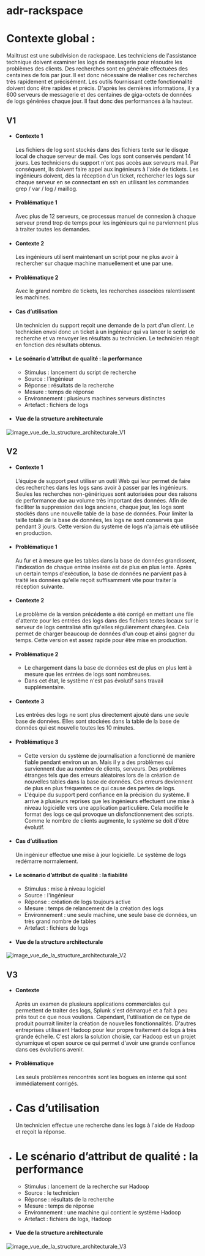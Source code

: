 # adr-rackspace

# Contexte global :
Mailtrust est une subdivision de rackspace. Les techniciens de l'assistance technique doivent examiner les logs de messagerie pour résoudre les problèmes des clients. Des recherches sont en générale effectuées des centaines de fois par jour. Il est donc nécessaire de réaliser ces recherches très rapidement et précisément. Les outils fournissant cette fonctionnalité doivent donc être rapides et précis. D'après les dernières informations, il y a 600 serveurs de messagerie et des centaines de giga-octets de données de logs générées chaque jour. Il faut donc des performances à la hauteur.


## V1
* #### Contexte 1
  Les fichiers de log sont stockés dans des fichiers texte sur le disque local de chaque serveur de mail. Ces logs sont conservés pendant 14 jours. Les techniciens du support n'ont pas accès aux serveurs mail. Par conséquent, ils doivent faire appel aux ingénieurs à l'aide de tickets. Les ingénieurs doivent, dès la réception d'un ticket, rechercher les logs sur chaque serveur en se connectant en ssh en utilisant les commandes grep / var / log / maillog.
* #### Problématique 1
  Avec plus de 12 serveurs, ce processus manuel de connexion à chaque serveur prend trop de temps pour les ingénieurs qui ne parviennent plus à traiter toutes les demandes.
* #### Contexte 2
    Les ingénieurs utilisent maintenant un script pour ne plus avoir à rechercher sur chaque machine manuellement et une par une.
* #### Problématique 2
  Avec le grand nombre de tickets, les recherches associées ralentissent les machines.
  
* #### Cas d’utilisation
  Un technicien du support reçoit une demande de la part d'un client. Le technicien envoi donc un ticket à un ingénieur qui va lancer le script de recherche et va renvoyer les résultats au technicien. Le technicien réagit en fonction des résultats obtenus.

* #### Le scénario d’attribut de qualité : la performance
  * Stimulus : lancement du script de recherche
  * Source : l'ingénieur
  * Réponse : résultats de la recherche
  * Mesure : temps de réponse
  * Environnement : plusieurs machines serveurs distinctes
  * Artefact : fichiers de logs
  
* #### Vue de la structure architecturale
![image_vue_de_la_structure_architecturale_V1](https://raw.githubusercontent.com/GuillaumeTripier/adr-rackspace/master/Structure_V1.png)

## V2
* #### Contexte 1
  L’équipe de support peut utiliser un outil Web qui leur permet de faire des recherches dans les logs sans avoir à passer par les ingénieurs. Seules les recherches non-génériques sont autorisées pour des raisons de performance due au volume très important des données. Afin de faciliter la suppression des logs anciens, chaque jour, les logs sont stockés dans une nouvelle table de la base de données. Pour limiter la taille totale de la base de données, les logs ne sont conservés que pendant 3 jours. Cette version du système de logs n'a jamais été utilisée en production.
* #### Problématique 1
  Au fur et à mesure que les tables dans la base de données grandissent, l'indexation de chaque entrée insérée est de plus en plus lente. Après un certain temps d'exécution, la base de données ne parvient pas à traité les données qu'elle reçoit suffisamment vite pour traiter la réception suivante.
* #### Contexte 2
    Le problème de la version précédente a été corrigé en mettant une file d'attente pour les entrées des logs dans des fichiers textes locaux sur le serveur de logs centralisé afin qu'elles régulièrement chargées. Cela permet de charger beaucoup de données d'un coup et ainsi gagner du temps. Cette version est assez rapide pour être mise en production.
* #### Problématique 2
  * Le chargement dans la base de données est de plus en plus lent à mesure que les entrées de logs sont nombreuses.
  * Dans cet état, le système n'est pas évolutif sans travail supplémentaire.
* #### Contexte 3
    Les entrées des logs ne sont plus directement ajouté dans une seule base de données. Elles sont stockées dans la table de la base de données qui est nouvelle toutes les 10 minutes.
* #### Problématique 3
  * Cette version du système de journalisation a fonctionné de manière fiable pendant environ un an. Mais il y a des problèmes qui surviennent due au nombre de clients, serveurs. Des problèmes étranges tels que des erreurs aléatoires lors de la création de nouvelles tables dans la base de données. Ces erreurs deviennent de plus en plus fréquentes ce qui cause des pertes de logs.
  * L'équipe du support perd confiance en la précision du système. Il arrive à plusieurs reprises que les ingénieurs effectuent une mise à niveau logicielle vers une application particulière. Cela modifie le format des logs ce qui provoque un disfonctionnement des scripts. Comme le nombre de clients augmente, le système se doit d'être évolutif.
  
* #### Cas d’utilisation
  Un ingénieur effectue une mise à jour logicielle. Le système de logs redémarre normalement.

* #### Le scénario d’attribut de qualité : la fiabilité
  * Stimulus : mise à niveau logiciel
  * Source : l'ingénieur
  * Réponse : création de logs toujours active
  * Mesure : temps de relancement de la création des logs
  * Environnement : une seule machine, une seule base de données, un très grand nombre de tables
  * Artefact : fichiers de logs
  
* #### Vue de la structure architecturale
![image_vue_de_la_structure_architecturale_V2](https://raw.githubusercontent.com/GuillaumeTripier/adr-rackspace/master/Structure_V2.png)


## V3
* #### Contexte
  Après un examen de plusieurs applications commerciales qui permettent de traiter des logs, Splunk s'est démarqué et a fait à peu près tout ce que nous voulions. Cependant, l'utilisation de ce type de produit pourrait limiter la création de nouvelles fonctionnalités. D'autres entreprises utilisaient Hadoop pour leur propre traitement de logs à très grande échelle. C'est alors la solution choisie, car Hadoop est un projet dynamique  et open source ce qui permet d'avoir une grande confiance dans ces évolutions avenir.
* #### Problématique
  Les seuls problèmes rencontrés sont les bogues en interne qui sont immédiatement corrigés.
  
* # Cas d’utilisation
  Un technicien effectue une recherche dans les logs à l'aide de Hadoop et reçoit la réponse.

* # Le scénario d’attribut de qualité : la performance
  * Stimulus : lancement de la recherche sur Hadoop
  * Source : le technicien
  * Réponse : résultats de la recherche
  * Mesure : temps de réponse
  * Environnement : une machine qui contient le système Hadoop
  * Artefact : fichiers de logs, Hadoop
  
* #### Vue de la structure architecturale
![image_vue_de_la_structure_architecturale_V3](https://raw.githubusercontent.com/GuillaumeTripier/adr-rackspace/master/Structure_V3.png)